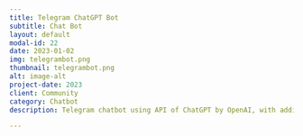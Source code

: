 ```yaml
---
title: Telegram ChatGPT Bot
subtitle: Chat Bot
layout: default
modal-id: 22
date: 2023-01-02
img: telegrambot.png
thumbnail: telegrambot.png
alt: image-alt
project-date: 2023
client: Community
category: Chatbot
description: Telegram chatbot using API of ChatGPT by OpenAI, with additional feature like awesome chatgpt prompt from GitHub

---
```

